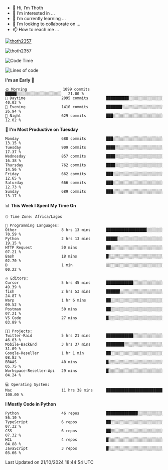 <!---
thoth2357/thoth2357 is a ✨ special ✨ repository because its `README.md` (this file) appears on your GitHub profile.
You can click the Preview link to take a look at your changes.
--->

- 👋 Hi, I’m Thoth
- 👀 I’m interested in ...
- 🌱 I’m currently learning ...
- 💞️ I’m looking to collaborate on ...
- 📫 How to reach me ...


<p align="left"> <a href="https://github.com/ryo-ma/github-profile-trophy"><img src="https://github-profile-trophy.vercel.app/?username=thoth2357&theme=gruvbox&no-bg=true&no-frame=false&title=MultiLanguage,Commits,Repositories,Stars,Followers,PullRequest,Reviews,Issues" alt="thoth2357" /></a> </p>

<p align="left"> <img src="https://komarev.com/ghpvc/?username=thoth2357&label=Profile%20views&color=0e75b6&style=flat" alt="thoth2357" /> </p>

<!--START_SECTION:waka-->
![Code Time](http://img.shields.io/badge/Code%20Time-3%2C342%20hrs%2021%20mins-blue)

![Lines of code](https://img.shields.io/badge/From%20Hello%20World%20I%27ve%20Written-30.4%20million%20lines%20of%20code-blue)

**I'm an Early 🐤** 

```text
🌞 Morning                1099 commits        █████░░░░░░░░░░░░░░░░░░░░   21.00 % 
🌆 Daytime                2095 commits        ██████████░░░░░░░░░░░░░░░   40.03 % 
🌃 Evening                1410 commits        ███████░░░░░░░░░░░░░░░░░░   26.94 % 
🌙 Night                  629 commits         ███░░░░░░░░░░░░░░░░░░░░░░   12.02 % 
```
📅 **I'm Most Productive on Tuesday** 

```text
Monday                   688 commits         ███░░░░░░░░░░░░░░░░░░░░░░   13.15 % 
Tuesday                  909 commits         ████░░░░░░░░░░░░░░░░░░░░░   17.37 % 
Wednesday                857 commits         ████░░░░░░░░░░░░░░░░░░░░░   16.38 % 
Thursday                 762 commits         ████░░░░░░░░░░░░░░░░░░░░░   14.56 % 
Friday                   662 commits         ███░░░░░░░░░░░░░░░░░░░░░░   12.65 % 
Saturday                 666 commits         ███░░░░░░░░░░░░░░░░░░░░░░   12.73 % 
Sunday                   689 commits         ███░░░░░░░░░░░░░░░░░░░░░░   13.17 % 
```


📊 **This Week I Spent My Time On** 

```text
🕑︎ Time Zone: Africa/Lagos

💬 Programming Languages: 
Other                    8 hrs 13 mins       ██████████████████░░░░░░░   70.59 % 
Python                   2 hrs 13 mins       █████░░░░░░░░░░░░░░░░░░░░   19.15 % 
HTTP Request             50 mins             ██░░░░░░░░░░░░░░░░░░░░░░░   07.21 % 
Bash                     18 mins             █░░░░░░░░░░░░░░░░░░░░░░░░   02.70 % 
D                        1 min               ░░░░░░░░░░░░░░░░░░░░░░░░░   00.22 % 

🔥 Editors: 
Cursor                   5 hrs 45 mins       ████████████░░░░░░░░░░░░░   49.39 % 
fish                     2 hrs 53 mins       ██████░░░░░░░░░░░░░░░░░░░   24.87 % 
Warp                     1 hr 6 mins         ██░░░░░░░░░░░░░░░░░░░░░░░   09.52 % 
Postman                  50 mins             ██░░░░░░░░░░░░░░░░░░░░░░░   07.21 % 
VS Code                  27 mins             █░░░░░░░░░░░░░░░░░░░░░░░░   03.89 % 

🐱‍💻 Projects: 
Twitter-Raid             5 hrs 21 mins       ████████████░░░░░░░░░░░░░   46.03 % 
Mobile-BackEnd           3 hrs 37 mins       ████████░░░░░░░░░░░░░░░░░   31.09 % 
Google-Reseller          1 hr 1 min          ██░░░░░░░░░░░░░░░░░░░░░░░   08.83 % 
BRAAS                    40 mins             █░░░░░░░░░░░░░░░░░░░░░░░░   05.75 % 
Workspace-Reseller-Api   29 mins             █░░░░░░░░░░░░░░░░░░░░░░░░   04.24 % 

💻 Operating System: 
Mac                      11 hrs 38 mins      █████████████████████████   100.00 % 
```

**I Mostly Code in Python** 

```text
Python                   46 repos            ██████████████░░░░░░░░░░░   56.10 % 
TypeScript               6 repos             ██░░░░░░░░░░░░░░░░░░░░░░░   07.32 % 
CSS                      6 repos             ██░░░░░░░░░░░░░░░░░░░░░░░   07.32 % 
HCL                      4 repos             █░░░░░░░░░░░░░░░░░░░░░░░░   04.88 % 
JavaScript               3 repos             █░░░░░░░░░░░░░░░░░░░░░░░░   03.66 % 
```




 Last Updated on 21/10/2024 18:44:54 UTC
<!--END_SECTION:waka-->
<!--![](http://github-profile-summary-cards.vercel.app/api/cards/profile-details?username=thoth2357&theme=2077)

![](http://github-profile-summary-cards.vercel.app/api/cards/stats?username=thoth2357&theme=2077)![](http://github-profile-summary-cards.vercel.app/api/cards/productive-time?username=thoth2357&theme=2077&utcOffset=8) -->
